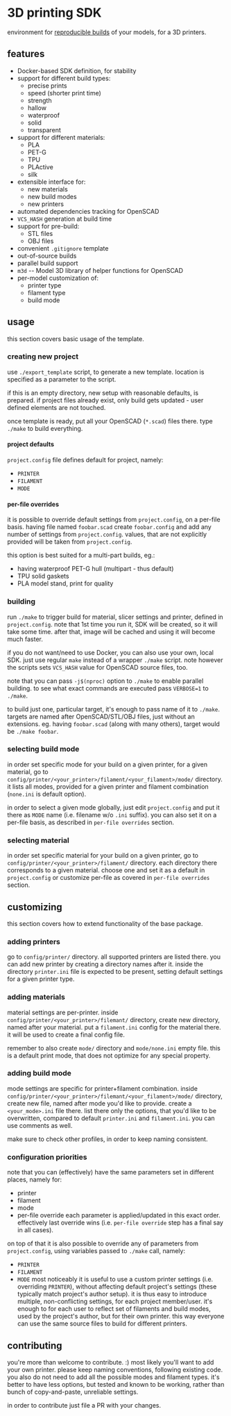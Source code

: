 # 3D printing SDK

environment for [reproducible builds](https://en.wikipedia.org/wiki/Reproducible_builds) of your models, for a 3D printers.


## features
* Docker-based SDK definition, for stability
* support for different build types:
  - precise prints
  - speed (shorter print time)
  - strength
  - hallow
  - waterproof
  - solid
  - transparent
* support for different materials:
  - PLA
  - PET-G
  - TPU
  - PLActive
  - silk
* extensible interface for:
  - new materials
  - new build modes
  - new printers
* automated dependencies tracking for OpenSCAD
* `VCS_HASH` generation at build time
* support for pre-build:
  - STL files
  - OBJ files
* convenient `.gitignore` template
* out-of-source builds
* parallel build support
* `m3d` -- Model 3D library of helper functions for OpenSCAD
* per-model customization of:
  - printer type
  - filament type
  - build mode


## usage

this section covers basic usage of the template.


### creating new project

use `./export_template` script, to generate a new template.
location is specified as a parameter to the script.

if this is an empty directory, new setup with reasonable defaults, is prepared.
if project files already exist, only build gets updated - user defined elements are not touched.

once template is ready, put all your OpenSCAD (`*.scad`) files there.
type `./make` to build everything.


#### project defaults

`project.config` file defines default for project, namely:
- `PRINTER`
- `FILAMENT`
- `MODE`


#### per-file overrides

it is possible to override default settings from `project.config`, on a per-file basis.
having file named `foobar.scad` create `foobar.config` and add any number of settings from `project.config`.
values, that are not explicitly provided will be taken from `project.config`.

this option is best suited for a multi-part builds, eg.:
- having waterproof PET-G hull (multipart - thus default)
- TPU solid gaskets
- PLA model stand, print for quality


### building

run `./make` to trigger build for material, slicer settings and printer, defined in `project.config`.
note that 1st time you run it, SDK will be created, so it will take some time.
after that, image will be cached and using it will become much faster.

if you do not want/need to use Docker, you can also use your own, local SDK.
just use regular `make` instead of a wrapper `./make` script.
note however the scripts sets `VCS_HASH` value for OpenSCAD source files, too.

note that you can pass `-j$(nproc)` option to `./make` to enable parallel building.
to see what exact commands are executed pass `VERBOSE=1` to `./make`.

to build just one, particular target, it's enough to pass name of it to `./make`.
targets are named after OpenSCAD/STL/OBJ files, just without an extensions.
eg. having `foobar.scad` (along with many others), target would be `./make foobar`.


### selecting build mode

in order set specific mode for your build on a given printer, for a given material,
go to `config/printer/<your_printer>/filament/<your_filament>/mode/` directory.
it lists all modes, provided for a given printer and filament combination (`none.ini` is default option).

in order to select a given mode globally, just edit `project.config` and put it there as `MODE` name (i.e. filename w/o `.ini` suffix).
you can also set it on a per-file basis, as described in `per-file overrides` section.


### selecting material

in order set specific material for your build on a given printer,
go to `config/printer/<your_printer>/filament/` directory.
each directory there corresponds to a given material.
choose one and set it as a default in `project.config` or customize per-file as covered in `per-file overrides` section.


## customizing

this section covers how to extend functionality of the base package.


### adding printers

go to `config/printer/` directory.
all supported printers are listed there.
you can add new printer by creating a directory names after it.
inside the directory `printer.ini` file is expected to be present, setting default settings for a given printer type.


### adding materials

material settings are per-printer.
inside `config/printer/<your_printer>/filemant/` directory, create new directory, named after your material.
put a `filament.ini` config for the material there.
it will be used to create a final config file.

remember to also create `mode/` directory and `mode/none.ini` empty file.
this is a default print mode, that does not optimize for any special property.


### adding build mode

mode settings are specific for printer+filament combination.
inside `config/printer/<your_printer>/filemant/<your_filament>/mode/` directory, create new file, named after mode you'd like to provide.
create a `<your_mode>.ini` file there.
list there only the options, that you'd like to be overwritten, compared to default `printer.ini` and `filament.ini`.
you can use comments as well.

make sure to check other profiles, in order to keep naming consistent.


### configuration priorities

note that you can (effectively) have the same parameters set in different places, namely for:
- printer
- filament
- mode
- per-file override
each parameter is applied/updated in this exact order.
effectively last override wins (i.e. `per-file override` step has a final say in all cases).

on top of that it is also possible to override any of parameters from `project.config`, using
variables passed to `./make` call, namely:
- `PRINTER`
- `FILAMENT`
- `MODE`
most noticeably it is useful to use a custom printer settings (i.e. overriding `PRINTER`),
without affecting default project's settings (these typically match project's author setup).
it is thus easy to introduce multiple, non-conflicting settings, for each project member/user.
it's enough to for each user to reflect set of filaments and build modes, used by the project's author,
but for their own printer.
this way everyone can use the same source files to build for different printers.


## contributing

you're more than welcome to contribute. :)
most likely you'll want to add your own printer.
please keep naming conventions, following existing code.
you also do not need to add all the possible modes and filament types.
it's better to have less options, but tested and known to be working, rather than bunch of copy-and-paste, unreliable settings.

in order to contribute just file a PR with your changes.
